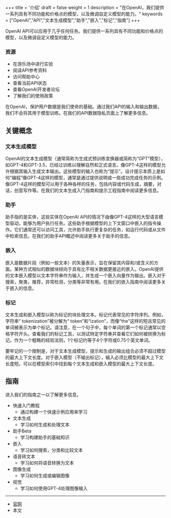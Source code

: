 +++
title = '介绍'
draft = false
weight = 1
description = "在OpenAI，我们提供一系列具有不同功能和价格点的模型，以及微调自定义模型的能力。"
keywords = ["OpenAI","API","文本生成模型","助手","嵌入","标记","指南"]
+++

OpenAI API可以应用于几乎任何任务。我们提供一系列具有不同功能和价格点的模型，以及微调自定义模型的能力。

### 资源

- 在游乐场中进行实验
- 阅读API参考资料
- 访问帮助中心
- 查看当前API状态
- 查看OpenAI开发者论坛
- 了解我们的使用政策

在OpenAI，保护用户数据是我们使命的基础。通过我们API的输入和输出数据，我们不会将其用于模型训练。在我们的API数据隐私页面上了解更多信息。

## 关键概念

### 文本生成模型

OpenAI的文本生成模型（通常简称为生成式预训练变换器或简称为“GPT”模型），如GPT-4和GPT-3.5，已经过训练以理解自然和正式语言。像GPT-4这样的模型允许根据其输入生成文本输出。这些模型的输入也称为“提示”。设计提示本质上是如何“编程”像GPT-4这样的模型，通常是通过提供说明或一些成功完成任务的示例。像GPT-4这样的模型可以用于各种各样的任务，包括内容或代码生成，摘要，对话，创意写作等。在我们的文本生成入门指南和提示工程指南中阅读更多信息。

### 助手

助手指的是实体，这些实体在OpenAI API的情况下由像GPT-4这样的大型语言模型驱动，能够为用户执行任务。这些助手根据模型的上下文窗口中嵌入的指令操作。它们通常还可以访问工具，允许助手执行更复杂的任务，如运行代码或从文件中检索信息。在我们的助手API概述中阅读更多关于助手的信息。

### 嵌入

嵌入是数据片段（例如一些文本）的矢量表示，旨在保留其内容和/或含义的方面。某种方式相似的数据块倾向于具有比不相关数据更接近的嵌入。OpenAI提供的文本嵌入模型以文本字符串作为输入，并生成一个嵌入向量作为输出。嵌入对于搜索，聚类，推荐，异常检测，分类等非常有用。在我们的嵌入指南中阅读更多关于嵌入的信息。

### 标记

文本生成和嵌入模型以称为标记的块处理文本。标记代表常见的字符序列。例如，字符串“ tokenization”被分解为“ token”和“ization”，而像“the”这样的短且常见的单词被表示为单个标记。请注意，在一个句子中，每个单词的第一个标记通常以空格字符开头。查看我们的标记工具，以测试特定字符串并查看它们如何被转换为标记。作为一个粗略的经验法则，1个标记约等于4个字符或0.75个英文单词。

要牢记的一个限制是，对于文本生成模型，提示和生成的输出组合必须不超过模型的最大上下文长度。对于嵌入模型（不输出标记），输入必须比模型的最大上下文长度短。可以在模型索引中找到每个文本生成和嵌入模型的最大上下文长度。

## 指南

进入我们的指南之一以了解更多信息。

- 快速入门教程
    - 通过构建一个快速示例应用来学习
- 文本生成
    - 学习如何生成和处理文本
- 助手Beta
    - 学习构建助手的基础知识
- 嵌入
    - 学习如何搜索，分类和比较文本
- 语音转文本
    - 学习如何将语音转换为文本
- 图像生成
    - 学习如何生成或编辑图像
- 视觉
    - 学习如何使用GPT-4处理图像输入

---

- [官网](https://platform.openai.com/docs/introduction)
- 本文
    <!-- - [博客 - 从零开始学AI](...) -->
    <!-- - [公众号 - 从零开始学AI](...) -->
    <!-- - [CSDN - 从零开始学AI](...) -->
    <!-- - [掘金 - 从零开始学AI](...) -->
    <!-- - [知乎 - 从零开始学AI](...) -->
    <!-- - [阿里云 - 从零开始学AI](...) -->
    <!-- - [腾讯云 - 从零开始学AI](...) -->
